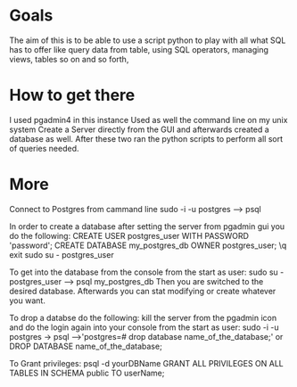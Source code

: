 # Goals
The aim of this is to be able to use a script python to play with all what SQL has to offer like query data from table,
using SQL operators, managing views, tables so on and so forth,

# How to get there
I used pgadmin4 in this instance
Used as well the command line on my unix system
Create a Server directly from the GUI and afterwards created a database as well.
After these two ran the python scripts to perform all sort of queries needed.

# More
Connect to Postgres from cammand line
sudo -i -u postgres --> psql

In order to create a database after setting the server from pgadmin gui you do  the following:
CREATE USER postgres_user WITH PASSWORD 'password';
CREATE DATABASE my_postgres_db OWNER postgres_user;
\q
exit
sudo su - postgres_user

To get into the database from the console from the start as user: sudo su - postgres_user --> psql my_postgres_db
Then you are switched to the desired database. Afterwards you can stat modifying or create whatever you want.

To drop a databse do the following:
kill the server from the pgadmin icon and do the login again into your console from the start as user:
sudo -i -u postgres -> psql -->'postgres=# drop database name_of_the_database;' or DROP DATABASE name_of_the_database;

To Grant privileges:
psql -d yourDBName
GRANT ALL PRIVILEGES ON ALL TABLES IN SCHEMA public TO userName;

